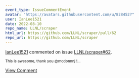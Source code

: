 ```yaml
---
event_type: IssueCommentEvent
avatar: "https://avatars.githubusercontent.com/u/828452?"
user: IanLee1521
date: 2022-08-10
repo_name: LLNL/scraper
html_url: https://github.com/LLNL/scraper/pull/62
repo_url: https://github.com/LLNL/scraper
---
```


<a href='https://github.com/IanLee1521' target='_blank'>IanLee1521</a> commented on issue <a href='https://github.com/LLNL/scraper/pull/62' target='_blank'>LLNL/scraper#62</a>.

<small>This is awesome, thank you @mcdonnnj !...</small>

<a href='https://github.com/LLNL/scraper/pull/62' target='_blank'>View Comment</a>